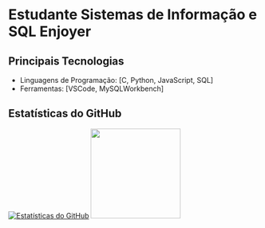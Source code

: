 # Estudante Sistemas de Informação e SQL Enjoyer

## Principais Tecnologias

- Linguagens de Programação: [C, Python, JavaScript, SQL]
- Ferramentas: [VSCode, MySQLWorkbench]
  

## Estatísticas do GitHub
[![Estatísticas do GitHub](https://github-readme-stats.vercel.app/api?username=kauenoites&show_icons=true&theme=radical)](https://github.com/kauenoites)
<img loading="lazy" height="180em" src="https://github-readme-stats.vercel.app/api/top-langs/?username=kauenoites&layout=compact&langs_count=7&theme=dracula"/>
